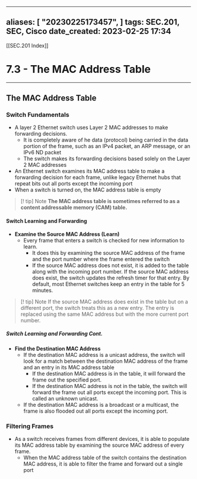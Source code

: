 
---
aliases: [ "20230225173457",  ]
tags: SEC.201, SEC, Cisco
date_created: 2023-02-25 17:34
---
[[SEC.201 Index]]
# 7.3 - The MAC Address Table
---
## The MAC Address Table
### Switch Fundamentals
- A layer 2 Ethernet switch uses Layer 2 MAC addresses to make forwarding decisions. 
	- It is completely aware of he data (protocol) being carried in the data portion of the frame, such as an IPv4 packet, an ARP message, or an IPv6 ND packet
	- The switch makes its forwarding decisions based solely on the Layer 2 MAC addresses
- An Ethernet switch examines its MAC address table to make a forwarding decision for each frame, unlike legacy Ethernet hubs that repeat bits out all ports except the incoming port
- When a switch is turned on, the MAC address table is empty
>[! tip] Note
>**The MAC address table is sometimes referred to as a content addressable memory (CAM) table.**

#### Switch Learning and Forwarding
- **Examine the Source MAC Address (Learn)**
	- Every frame that enters a switch is checked for new information to learn.
		-  It does this by examining the source MAC address of the frame and the port number where the frame entered the switch
		- If the source MAC address does not exist, it is added to the table along with the incoming port number. If the source MAC address does exist, the switch updates the refresh timer for that entry. By default, most Ethernet switches keep an entry in the table for 5 minutes.
>[! tip] Note
>If the source MAC address does exist in the table but on a different port, the switch treats this as a new entry. The entry is replaced using the same MAC address but with the more current port number.

##### Switch Learning and Forwarding Cont.
- **Find the Destination MAC Address**
	- If the destination MAC address is a unicast address, the switch will look for a match between the destination MAC address of the frame and an entry in its MAC address table
		- If the destination MAC address is in the table, it will forward the frame out the specified port.
		- If the destination MAC address is not in the table, the switch will forward the frame out all ports except the incoming port. This is called an unknown unicast.
	- If the destination MAC address is a broadcast or a multicast, the frame is also flooded out all ports except the incoming port.

### Filtering Frames
- As a switch receives frames from different devices, it is able to populate its MAC address table by examining the source MAC address of every frame. 
	- When the MAC address table of the switch contains the destination MAC address, it is able to filter the frame and forward out a single port
